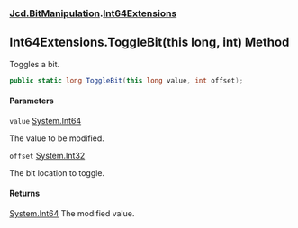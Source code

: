### [Jcd.BitManipulation](Jcd.BitManipulation.md 'Jcd.BitManipulation').[Int64Extensions](Jcd.BitManipulation.Int64Extensions.md 'Jcd.BitManipulation.Int64Extensions')

## Int64Extensions.ToggleBit(this long, int) Method

Toggles a bit.

```csharp
public static long ToggleBit(this long value, int offset);
```

#### Parameters

<a name='Jcd.BitManipulation.Int64Extensions.ToggleBit(thislong,int).value'></a>

`value` [System.Int64](https://docs.microsoft.com/en-us/dotnet/api/System.Int64 'System.Int64')

The value to be modified.

<a name='Jcd.BitManipulation.Int64Extensions.ToggleBit(thislong,int).offset'></a>

`offset` [System.Int32](https://docs.microsoft.com/en-us/dotnet/api/System.Int32 'System.Int32')

The bit location to toggle.

#### Returns

[System.Int64](https://docs.microsoft.com/en-us/dotnet/api/System.Int64 'System.Int64')
The modified value.